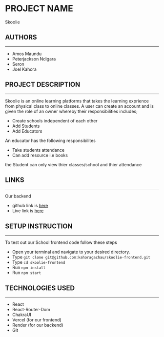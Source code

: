 # PROJECT NAME
Skoolie

## AUTHORS
---
- Amos Maundu
- Peterjackson Ndigara
- Seron
- Joel Kahora

## PROJECT DESCRIPTION
---
Skoolie is an online learning platforms that takes the learning exprience from physical class to online classes. A user can create an account and is given the role of an owner whereby their responsibilities includes;
- Create schools independent of each other
- Add Students
- Add Educators

An educator has the following responsibilites
- Take students attendance
- Can add resource i.e books

the Student can only view thier classes/school and thier attendance

## LINKS
---
Our backend 
- github link is [here](https://github.com/kahoragachau/School-backend)
- Live link is [here](https://mysite-i1e8.onrender.com/owners)

## SETUP INSTRUCTION
---
To test out our School frontend code follow these steps
- Open your terminal and navigate to your desired directory.
- Type `git clone git@github.com:kahoragachau/skoolie-frontend.git`
- Type `cd skoolie-frontend`
- Run `npm install` 
- Run `npm start`

## TECHNOLOGIES USED
---
- React
- React-Router-Dom
- ChakraUI
- Vercel (for our frontend)
- Render (for our backend)
- Git